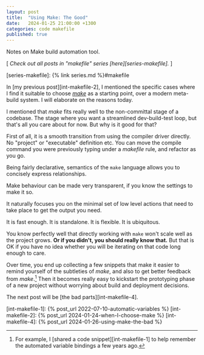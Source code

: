 ```yaml
---
layout: post
title:  "Using Make: The Good"
date:   2024-01-25 21:00:00 +1300
categories: code makefile
published: true
---
```


Notes on Make build automation tool.

[ *Check out all posts in "makefile" series [here][series-makefile].* ]

[series-makefile]: {% link series.md %}#makefile

In [my previous post][int-makefile-2], I mentioned the specific cases where I find it suitable to choose [*make*][wikipedia-make] as a starting point, over a modern meta-build system. I will elaborate on the reasons today.

I mentioned that *make* fits really well to the non-committal stage of a codebase. The stage where you want a streamlined dev-build-test loop, but that's all you care about for now. But why is it good for that?

First of all, it is a smooth transition from using the compiler driver directly. No "project" or "executable" definition etc. You can move the compile command you were previously typing under a *makefile* rule, and refactor as you go.

Being fairly declarative, semantics of the `make` language allows you to concisely express relationships.

Make behaviour can be made very transparent, if you know the settings to make it so.

It naturally focuses you on the minimal set of low level actions that need to take place to get the output you need.

It is fast enough. It is standalone. It is flexible. It is ubiquitous.

You know perfectly well that directly working with `make` won't scale well as the project grows. **Or if you didn't, you should really know that.** But that is OK if you have no idea whether you will be iterating on that code long enough to care.

Over time, you end up collecting a few snippets that make it easier to remind yourself of the subtleties of *make*, and also to get better feedback from *make*.[^1] Then it becomes really easy to kickstart the prototyping phase of a new project without worrying about build and deployment decisions.

[^1]: For example, I [shared a code snippet][int-makefile-1] to help remember the automated variable bindings a few years ago.

The next post will be [the bad parts][int-makefile-4].

[wikipedia-make]: https://en.wikipedia.org/wiki/Make_(software)
[int-makefile-1]: {% post_url 2022-07-10-automatic-variables %}
[int-makefile-2]: {% post_url 2024-01-24-when-I-choose-make %}
[int-makefile-4]: {% post_url 2024-01-26-using-make-the-bad %}
